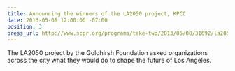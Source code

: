 ```yaml
---
title: Announcing the winners of the LA2050 project, KPCC
date: 2013-05-08 12:00:00 -07:00
position: 3
press_url: http://www.scpr.org/programs/take-two/2013/05/08/31692/la2050-project-announces-their-winners/
---
```


The LA2050 project by the Goldhirsh Foundation asked organizations across the city what they would do to shape the future of Los Angeles.
